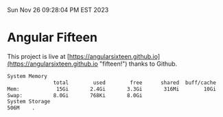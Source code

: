 Sun Nov 26 09:28:04 PM EST 2023

# Angular Fifteen


This project is live at [https://angularsixteen.github.io](https://angularsixteen.github.io "fifteen!") thanks to Github.

```bash
System Memory
               total        used        free      shared  buff/cache   available
Mem:            15Gi       2.4Gi       3.3Gi       316Mi        10Gi        12Gi
Swap:          8.0Gi       768Ki       8.0Gi
System Storage
506M	.
```
